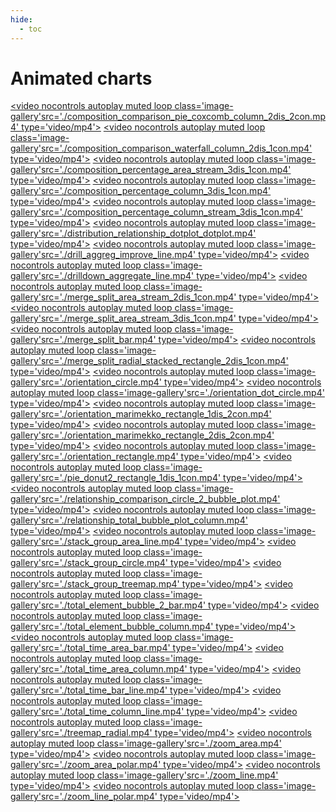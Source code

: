 ```yaml
---
hide:
  - toc
---
```


# Animated charts
<script src="../../assets/javascripts/thumbs.js"></script>
<a href='./composition_comparison_pie_coxcomb_column_2dis_2con/' title='Pie  to Coxcomb '><video nocontrols autoplay muted loop class='image-gallery'src='./composition_comparison_pie_coxcomb_column_2dis_2con.mp4' type='video/mp4'></video></a>
<a href='./composition_comparison_waterfall_column_2dis_1con/' title='Waterfall  to Column '><video nocontrols autoplay muted loop class='image-gallery'src='./composition_comparison_waterfall_column_2dis_1con.mp4' type='video/mp4'></video></a>
<a href='./composition_percentage_area_stream_3dis_1con/' title='Stacked Area  to Split Area '><video nocontrols autoplay muted loop class='image-gallery'src='./composition_percentage_area_stream_3dis_1con.mp4' type='video/mp4'></video></a>
<a href='./composition_percentage_column_3dis_1con/' title='Stacked Column  to Split Column '><video nocontrols autoplay muted loop class='image-gallery'src='./composition_percentage_column_3dis_1con.mp4' type='video/mp4'></video></a>
<a href='./composition_percentage_column_stream_3dis_1con/' title='Column  to 100% Column '><video nocontrols autoplay muted loop class='image-gallery'src='./composition_percentage_column_stream_3dis_1con.mp4' type='video/mp4'></video></a>
<a href='./distribution_relationship_dotplot_dotplot/' title='Distribution Plot to Scatter Plot'><video nocontrols autoplay muted loop class='image-gallery'src='./distribution_relationship_dotplot_dotplot.mp4' type='video/mp4'></video></a>
<a href='./drill_aggreg_improve_line/' title='Single Line  to Line  I'><video nocontrols autoplay muted loop class='image-gallery'src='./drill_aggreg_improve_line.mp4' type='video/mp4'></video></a>
<a href='./drilldown_aggregate_line/' title='Single Line  to Line  II'><video nocontrols autoplay muted loop class='image-gallery'src='./drilldown_aggregate_line.mp4' type='video/mp4'></video></a>
<a href='./merge_split_area_stream_2dis_1con/' title='Stacked Streamgraph to Bar '><video nocontrols autoplay muted loop class='image-gallery'src='./merge_split_area_stream_2dis_1con.mp4' type='video/mp4'></video></a>
<a href='./merge_split_area_stream_3dis_1con/' title='Stacked Streamgraph to Split Area '><video nocontrols autoplay muted loop class='image-gallery'src='./merge_split_area_stream_3dis_1con.mp4' type='video/mp4'></video></a>
<a href='./merge_split_bar/' title='Stacked Bar  to Split Bar '><video nocontrols autoplay muted loop class='image-gallery'src='./merge_split_bar.mp4' type='video/mp4'></video></a>
<a href='./merge_split_radial_stacked_rectangle_2dis_1con/' title='Radial Bar  to Split Radial Bar '><video nocontrols autoplay muted loop class='image-gallery'src='./merge_split_radial_stacked_rectangle_2dis_1con.mp4' type='video/mp4'></video></a>
<a href='./orientation_circle/' title='Dot Plot to Dot Plot with Other Orientation'><video nocontrols autoplay muted loop class='image-gallery'src='./orientation_circle.mp4' type='video/mp4'></video></a>
<a href='./orientation_dot_circle/' title='Scatter Plot to Dot Plot'><video nocontrols autoplay muted loop class='image-gallery'src='./orientation_dot_circle.mp4' type='video/mp4'></video></a>
<a href='./orientation_marimekko_rectangle_1dis_2con/' title='Marimekko  to Marimekko with Other Orientation I'><video nocontrols autoplay muted loop class='image-gallery'src='./orientation_marimekko_rectangle_1dis_2con.mp4' type='video/mp4'></video></a>
<a href='./orientation_marimekko_rectangle_2dis_2con/' title='Marimekko  to Marimekko with Other Orientation II'><video nocontrols autoplay muted loop class='image-gallery'src='./orientation_marimekko_rectangle_2dis_2con.mp4' type='video/mp4'></video></a>
<a href='./orientation_rectangle/' title='Stacked Column  to Bar '><video nocontrols autoplay muted loop class='image-gallery'src='./orientation_rectangle.mp4' type='video/mp4'></video></a>
<a href='./pie_donut2_rectangle_1dis_1con/' title='Pie  to Donut '><video nocontrols autoplay muted loop class='image-gallery'src='./pie_donut2_rectangle_1dis_1con.mp4' type='video/mp4'></video></a>
<a href='./relationship_comparison_circle_2_bubble_plot/' title='Bubble Plot to Bubble '><video nocontrols autoplay muted loop class='image-gallery'src='./relationship_comparison_circle_2_bubble_plot.mp4' type='video/mp4'></video></a>
<a href='./relationship_total_bubble_plot_column/' title='Bubble Plot to Bar '><video nocontrols autoplay muted loop class='image-gallery'src='./relationship_total_bubble_plot_column.mp4' type='video/mp4'></video></a>
<a href='./stack_group_area_line/' title='Stacked Area  to Line '><video nocontrols autoplay muted loop class='image-gallery'src='./stack_group_area_line.mp4' type='video/mp4'></video></a>
<a href='./stack_group_circle/' title='Bubble  to Stacked Bubble '><video nocontrols autoplay muted loop class='image-gallery'src='./stack_group_circle.mp4' type='video/mp4'></video></a>
<a href='./stack_group_treemap/' title='Treemap to Stacked Treemap'><video nocontrols autoplay muted loop class='image-gallery'src='./stack_group_treemap.mp4' type='video/mp4'></video></a>
<a href='./total_element_bubble_2_bar/' title='Stacked Bubble  to Bar '><video nocontrols autoplay muted loop class='image-gallery'src='./total_element_bubble_2_bar.mp4' type='video/mp4'></video></a>
<a href='./total_element_bubble_column/' title='Stacked Bubble  to Column '><video nocontrols autoplay muted loop class='image-gallery'src='./total_element_bubble_column.mp4' type='video/mp4'></video></a>
<a href='./total_time_area_bar/' title='Stacked Area  to Bar '><video nocontrols autoplay muted loop class='image-gallery'src='./total_time_area_bar.mp4' type='video/mp4'></video></a>
<a href='./total_time_area_column/' title='Stacked Area  to Column '><video nocontrols autoplay muted loop class='image-gallery'src='./total_time_area_column.mp4' type='video/mp4'></video></a>
<a href='./total_time_bar_line/' title='Line  to Bar '><video nocontrols autoplay muted loop class='image-gallery'src='./total_time_bar_line.mp4' type='video/mp4'></video></a>
<a href='./total_time_column_line/' title='Line  to Column '><video nocontrols autoplay muted loop class='image-gallery'src='./total_time_column_line.mp4' type='video/mp4'></video></a>
<a href='./treemap_radial/' title='Treemap to Radial '><video nocontrols autoplay muted loop class='image-gallery'src='./treemap_radial.mp4' type='video/mp4'></video></a>
<a href='./zoom_area/' title='Stacked Area to Zoomed Stacked Area'><video nocontrols autoplay muted loop class='image-gallery'src='./zoom_area.mp4' type='video/mp4'></video></a>
<a href='./zoom_area_polar/' title='Polar Stacked Area to Zoomed Polar Stacked Area'><video nocontrols autoplay muted loop class='image-gallery'src='./zoom_area_polar.mp4' type='video/mp4'></video></a>
<a href='./zoom_line/' title='Line chart to Zoomed Line chart'><video nocontrols autoplay muted loop class='image-gallery'src='./zoom_line.mp4' type='video/mp4'></video></a>
<a href='./zoom_line_polar/' title='Polar Line chart to Zoomed Polar Line chart'><video nocontrols autoplay muted loop class='image-gallery'src='./zoom_line_polar.mp4' type='video/mp4'></video></a>
